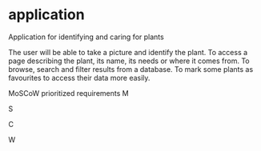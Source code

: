 # application

Application for identifying and caring for plants

The user will be able to take a picture and identify the plant.
To access a page describing the plant, its name, its needs or where it comes from.
To browse, search and filter results from a database.
To mark some plants as favourites to access their data more easily.

MoSCoW prioritized requirements
M

S

C

W